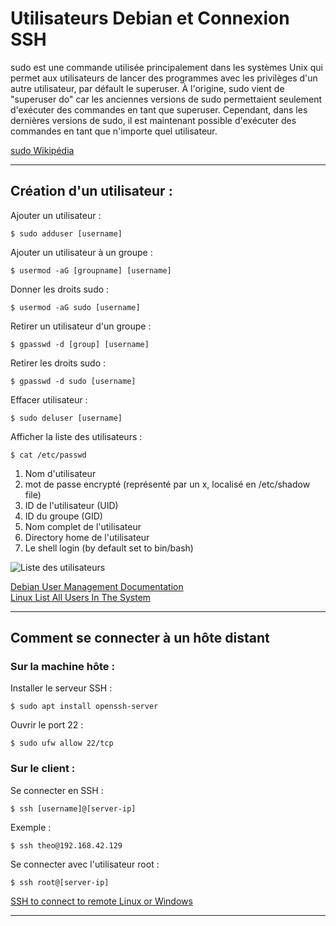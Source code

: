 # Utilisateurs Debian et Connexion SSH

sudo est une commande utilisée principalement dans les systèmes Unix qui permet aux utilisateurs de lancer des programmes avec les privilèges d'un autre utilisateur, par défault le superuser. À l'origine, sudo vient de "superuser do" car les anciennes versions de sudo permettaient seulement d'exécuter des commandes en tant que superuser. Cependant, dans les dernières versions de sudo, il est maintenant possible d'exécuter des commandes en tant que n'importe quel utilisateur.

[sudo Wikipédia](https://fr.wikipedia.org/wiki/Sudo)
___

## Création d'un utilisateur :

Ajouter un utilisateur :
```
$ sudo adduser [username]
```

Ajouter un utilisateur à un groupe :
```
$ usermod -aG [groupname] [username]
```

Donner les droits sudo :
```
$ usermod -aG sudo [username]
```

Retirer un utilisateur d'un groupe :
```
$ gpasswd -d [group] [username]
```

Retirer les droits sudo :
```
$ gpasswd -d sudo [username]
```

Effacer utilisateur :
```
$ sudo deluser [username]
```

Afficher la liste des utilisateurs :
```
$ cat /etc/passwd
```

1. Nom d'utilisateur
2. mot de passe encrypté (représenté par un x, localisé en /etc/shadow file)
3. ID de l'utilisateur (UID)
4. ID du groupe (GID)
5. Nom complet de l'utilisateur
6. Directory home de l'utilisateur
7. Le shell login (by default set to bin/bash)

![Liste des utilisateurs](https://phoenixnap.com/kb/wp-content/uploads/2019/04/explaining-user-information.png)

[Debian User Management Documentation](https://wiki.debian.org/UserAccounts)   
[Linux List All Users In The System](https://www.cyberciti.biz/faq/linux-list-users-command/)
___

## Comment se connecter à un hôte distant

### Sur la machine hôte :

Installer le serveur SSH :
```
$ sudo apt install openssh-server
```

Ouvrir le port 22 :
```
$ sudo ufw allow 22/tcp
```

### Sur le client :

Se connecter en SSH :
```
$ ssh [username]@[server-ip]
```

Exemple :
```
$ ssh theo@192.168.42.129
```

Se connecter avec l'utilisateur root :
```
$ ssh root@[server-ip]
```
[SSH to connect to remote Linux or Windows](https://phoenixnap.com/kb/ssh-to-connect-to-remote-server-linux-or-windows)
___
